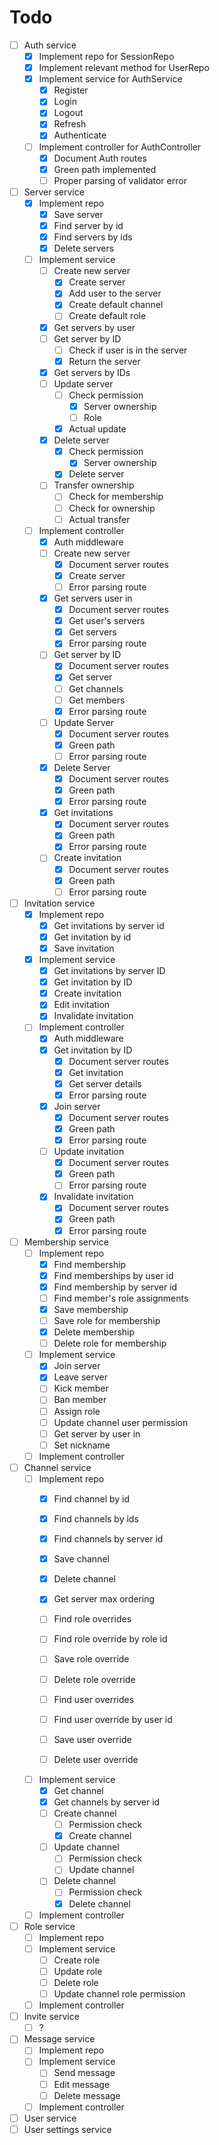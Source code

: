 # Todo
- [ ] Auth service
    - [x] Implement repo for SessionRepo
    - [x] Implement relevant method for UserRepo
    - [x] Implement service for AuthService
        - [x] Register
        - [x] Login
        - [x] Logout
        - [x] Refresh
        - [x] Authenticate
    - [ ] Implement controller for AuthController
        - [x] Document Auth routes
        - [x] Green path implemented
        - [ ] Proper parsing of validator error
- [ ] Server service
    - [x] Implement repo
        - [x] Save server
        - [x] Find server by id
        - [x] Find servers by ids
        - [x] Delete servers
    - [ ] Implement service
        - [ ] Create new server
            - [x] Create server
            - [x] Add user to the server
            - [x] Create default channel
            - [ ] Create default role
        - [x] Get servers by user
        - [ ] Get server by ID
            - [ ] Check if user is in the server
            - [x] Return the server
        - [x] Get servers by IDs
        - [ ] Update server
            - [ ] Check permission
                - [x] Server ownership
                - [ ] Role
            - [x] Actual update
        - [x] Delete server
            - [x] Check permission
                - [x] Server ownership
            - [x] Delete server
        - [ ] Transfer ownership
            - [ ] Check for membership
            - [ ] Check for ownership
            - [ ] Actual transfer
    - [ ] Implement controller
        - [x] Auth middleware
        - [ ] Create new server
            - [x] Document server routes
            - [x] Create server
            - [ ] Error parsing route
        - [x] Get servers user in
            - [x] Document server routes
            - [x] Get user's servers
            - [x] Get servers
            - [x] Error parsing route
        - [ ] Get server by ID
            - [x] Document server routes
            - [x] Get server
            - [ ] Get channels
            - [ ] Get members
            - [x] Error parsing route
        - [ ] Update Server
            - [x] Document server routes
            - [x] Green path
            - [ ] Error parsing route
        - [x] Delete Server
            - [x] Document server routes
            - [x] Green path
            - [x] Error parsing route
        - [x] Get invitations
            - [x] Document server routes
            - [x] Green path
            - [x] Error parsing route
        - [ ] Create invitation
            - [x] Document server routes
            - [x] Green path
            - [ ] Error parsing route
- [ ] Invitation service
    - [x] Implement repo
        - [x] Get invitations by server id
        - [x] Get invitation by id
        - [x] Save invitation
    - [x] Implement service
        - [x] Get invitations by server ID
        - [x] Get invitation by ID
        - [x] Create invitation
        - [x] Edit invitation
        - [x] Invalidate invitation
    - [ ] Implement controller
        - [x] Auth middleware
        - [x] Get invitation by ID
            - [x] Document server routes
            - [x] Get invitation
            - [x] Get server details
            - [x] Error parsing route
        - [x] Join server
            - [x] Document server routes
            - [x] Green path
            - [x] Error parsing route
        - [ ] Update invitation
            - [x] Document server routes
            - [x] Green path
            - [ ] Error parsing route
        - [x] Invalidate invitation
            - [x] Document server routes
            - [x] Green path
            - [x] Error parsing route
- [ ] Membership service
    - [ ] Implement repo
        - [x] Find membership
        - [x] Find memberships by user id
        - [x] Find membership by server id
        - [ ] Find member's role assignments
        - [x] Save membership
        - [ ] Save role for membership
        - [x] Delete membership
        - [ ] Delete role for membership
    - [ ] Implement service
        - [x] Join server
        - [x] Leave server
        - [ ] Kick member
        - [ ] Ban member
        - [ ] Assign role
        - [ ] Update channel user permission
        - [ ] Get server by user in
        - [ ] Set nickname
    - [ ] Implement controller
- [ ] Channel service
    - [ ] Implement repo
        - [x] Find channel by id
        - [x] Find channels by ids
        - [x] Find channels by server id
        - [x] Save channel
        - [x] Delete channel

        - [x] Get server max ordering
        
        - [ ] Find role overrides
        - [ ] Find role override by role id
        - [ ] Save role override
        - [ ] Delete role override

        - [ ] Find user overrides
        - [ ] Find user override by user id
        - [ ] Save user override
        - [ ] Delete user override
        <!-- Find override by user without channel id -->
    - [ ] Implement service
        - [x] Get channel
        - [x] Get channels by server id
        - [ ] Create channel
            - [ ] Permission check
            - [x] Create channel
        - [ ] Update channel
            - [ ] Permission check
            - [ ] Update channel
        - [ ] Delete channel
            - [ ] Permission check
            - [x] Delete channel
    - [ ] Implement controller
- [ ] Role service
    - [ ] Implement repo
    - [ ] Implement service
        - [ ] Create role
        - [ ] Update role
        - [ ] Delete role
        - [ ] Update channel role permission
    - [ ] Implement controller
- [ ] Invite service
    - [ ] ?
- [ ] Message service
    - [ ] Implement repo
    - [ ] Implement service
        - [ ] Send message
        - [ ] Edit message
        - [ ] Delete message
    - [ ] Implement controller
- [ ] User service
- [ ] User settings service
